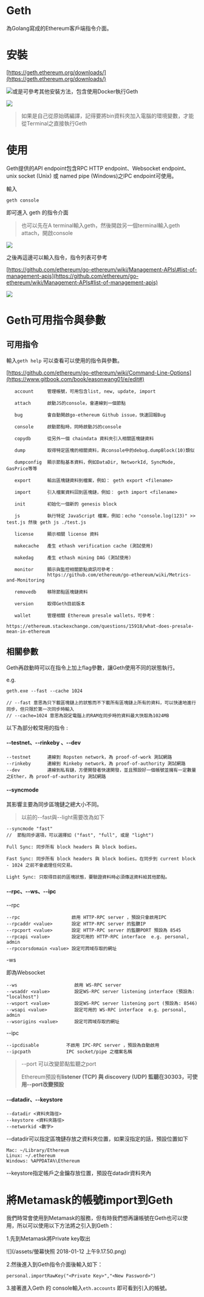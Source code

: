 # Geth

為Golang寫成的Ethereum客戶端指令介面。

# 安裝

[https://geth.ethereum.org/downloads/](https://geth.ethereum.org/downloads/)

![](/assets/432.png)或是可參考其他安裝方法，包含使用Docker執行Geth

![](/assets/2.png)

> 如果是自己從原始碼編譯，記得要將bin資料夾加入電腦的環境變數，才能從Terminal之直接執行Geth

# 使用

Geth提供的API endpoint包含RPC HTTP endpoint、Websocket endpoint、unix socket \(Unix\) 或 named pipe \(Windows\)之IPC endpoint可使用。

輸入

```
geth console
```

即可進入 geth 的指令介面

> 也可以先在A terminal輸入geth，然後開啟另一個terminal輸入geth attach，開啟console

![](/assets/234324234.png)

之後再這邊可以輸入指令，指令列表可參考

[https://github.com/ethereum/go-ethereum/wiki/Management-APIs\#list-of-management-apis](https://github.com/ethereum/go-ethereum/wiki/Management-APIs#list-of-management-apis)

![](/assets/435345.png)

# Geth可用指令與參數

## 可用指令

輸入`geth help` 可以查看可以使用的指令與參數。

[https://github.com/ethereum/go-ethereum/wiki/Command-Line-Options](https://www.gitbook.com/book/easonwang01/e/edit#)

```
   account     管理帳號，可用包含list, new, update, import

   attach      啟動JS的console，會連線到一個節點

   bug         會自動開啟go-ethereum Github issue，快速回報Bug

   console     啟動節點時，同時啟動JS的console

   copydb      從另外一個 chaindata 資料夾引入相關區塊鏈資料

   dump        取得特定區塊的相關資料，與console中的debug.dumpBlock(10)類似

   dumpconfig  顯示節點基本資料，例如DataDir, NetworkId, SyncMode, GasPrice等等

   export      輸出區塊鏈資料到檔案，例如： geth export <filename>

   import      引入檔案資料回到區塊鏈，例如： geth import <filename>

   init        初始化一個新的 genesis block

   js          執行特定 JavaScript 檔案，例如：echo "console.log(123)" >> test.js 然後 geth js ./test.js

   license     顯示相關 license 資料

   makecache   產生 ethash verification cache (測試使用)

   makedag     產生 ethash mining DAG (測試使用)

   monitor     顯示與監控相關節點資訊可參考：
               https://github.com/ethereum/go-ethereum/wiki/Metrics-and-Monitoring

   removedb    移除節點區塊鏈資料

   version     取得Geth目前版本

   wallet      管理相關 Ethereum presale wallets，可參考：
               https://ethereum.stackexchange.com/questions/15918/what-does-presale-mean-in-ethereum
```

## 相關參數

Geth再啟動時可以在指令上加上flag參數，讓Geth使用不同的狀態執行。

e.g.

```
geth.exe --fast --cache 1024

// --fast 意思為只下載區塊鏈上的狀態而不下載所有區塊鏈上所有的資料，可以快速地進行同步，但只限於第一次同步時輸入
// --cache=1024 意思為設定電腦上的RAM在同步時的資料最大快取為1024MB
```

以下為部分較常用的指令 :

#### --testnet、--rinkeby 、--dev

```
--testnet      連線到 Ropsten network，為 proof-of-work 測試網路
--rinkeby      連線到 Rinkeby network，為 proof-of-authority 測試網路
--dev          連線到私有鏈，方便開發者快速開發，並且預設好一個帳號並擁有一定數量之Ether，為 proof-of-authority 測試網路
```

#### --syncmode

其影響主要為同步區塊鏈之總大小不同。

> 以前的--fast與--light需要改為如下

```
--syncmode "fast" 
//  節點同步選項，可以選擇如 ("fast", "full", 或是 "light")
```

```
Full Sync: 同步所有 block headers 與 block bodies。

Fast Sync: 同步所有 block headers 與 block bodies。在同步到 current block - 1024 之前不會處理任何交易。

Light Sync: 只取得目前的區塊狀態，要驗證資料時必須傳送資料給其他節點。
```

#### --rpc、--ws、--ipc

--rpc

```
--rpc                   啟用 HTTP-RPC server ，預設只會啟用IPC
--rpcaddr <value>       設定 HTTP-RPC server 的監聽IP   
--rpcport <value>       設定 HTTP-RPC server 的監聽PORT 預設為 8545
--rpcapi <value>        設定可用的 HTTP-RPC interface  e.g. personal, admin
--rpccorsdomain <value> 設定可跨域存取的網址
```

-ws

即為Websocket

```
--ws                     啟用 WS-RPC server
--wsaddr <value>         設定WS-RPC server listening interface (預設為: "localhost")
--wsport <value>         設定WS-RPC server listening port (預設為: 8546)
--wsapi <value>          設定可用的 WS-RPC interface  e.g. personal, admin
--wsorigins <value>      設定可跨域存取的網址
```

--ipc

```
--ipcdisable          不啟用 IPC-RPC server ，預設為自動啟用
--ipcpath             IPC socket/pipe 之檔案名稱
```

> --port 可以改變節點監聽之port
>
> Ethereum預設有**listener \(TCP\) **與 **discovery \(UDP**\) 監聽在**30303，可使用--port改變預設**

#### --datadir、--keystore

```
--datadir <資料夾路徑>
--keystore <資料夾路徑>
--networkid <數字>
```

--datadir可以指定區塊鏈存放之資料夾位置，如果沒指定的話，預設位置如下

```
Mac: ~/Library/Ethereum
Linux: ~/.ethereum
Windows: %APPDATA%\Ethereum
```

--keystore指定帳戶之金鑰存放位置，預設在datadir資料夾內

# 將Metamask的帳號import到Geth

我們時常會使用到Metamask的服務，但有時我們想再讓帳號在Geth也可以使用，所以可以使用以下方法將之引入到Geth：

1.先到Metamask將Private key取出

![](/assets/螢幕快照 2018-01-12 上午9.17.50.png)

2.然後進入到Geth指令介面後輸入如下：

```
personal.importRawKey("<Private Key>","<New Password>")
```

3.接著進入Geth 的 console輸入`eth.accounts` 即可看到引入的帳號。

